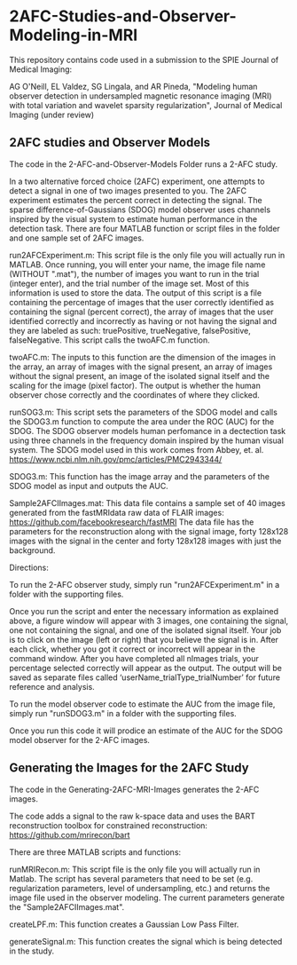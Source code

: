 # 2AFC-Studies-and-Observer-Modeling-in-MRI

This repository contains code used in a submission to the SPIE Journal of Medical Imaging:

AG O'Neill, EL Valdez, SG Lingala, and AR Pineda, "Modeling human observer detection in undersampled magnetic resonance imaging (MRI) with total variation and wavelet sparsity regularization", Journal of Medical Imaging (under review)

## 2AFC studies and Observer Models

The code in the 2-AFC-and-Observer-Models Folder runs a 2-AFC study. 

In a two alternative forced choice (2AFC) experiment, one attempts to detect a signal in one of two images presented to you. The 2AFC experiment estimates the percent correct in detecting the signal.  The sparse difference-of-Gaussians (SDOG) model observer uses channels inspired by the visual system to estimate human performance in the detection task.  There are four MATLAB function or script files in the folder and one sample set of 2AFC images.

run2AFCExperiment.m:
This script file is the only file you will actually run in MATLAB. Once running, you will enter your name, the image file name (WITHOUT ".mat"), the number of images you want to run in the trial (integer enter), and the trial number of the image set. Most of this information is used to store the data.  The output of this script is a file containing the percentage of images that the user correctly identified as containing the signal (percent correct), the array of images that the user identified correctly and incorrectly as having or not having the signal and they are labeled as such: truePositive, trueNegative, falsePositive, falseNegative.  This script calls the twoAFC.m function.

twoAFC.m:
The inputs to this function are the dimension of the images in the array, an array of images with the signal present, an array of images without the signal present, an image of the isolated signal itself and the scaling for the image (pixel factor). The output is whether the human observer chose correctly and the coordinates of where they clicked.

runSOG3.m:
This script sets the parameters of the SDOG model and calls the SDOG3.m function to compute the area under the ROC (AUC) for the SDOG.  The SDOG observer models human perfomance in a dectection task using three channels in the frequency domain inspired by the human visual system.  The SDOG model used in this work comes from Abbey, et. al.
https://www.ncbi.nlm.nih.gov/pmc/articles/PMC2943344/  

SDOG3.m:
This function has the image array and the parameters of the SDOG model as input and outputs the AUC.

Sample2AFCIImages.mat:
This data file contains a sample set of 40 images generated from the fastMRIdata raw data of FLAIR images:
https://github.com/facebookresearch/fastMRI
The data file has the parameters for the reconstruction along with the signal image, forty 128x128 images with the signal in the center and forty 128x128 images with just the background. 

Directions:

To run the 2-AFC observer study, simply run "run2AFCExperiment.m" in a folder with the supporting files.

Once you run the script and enter the necessary information as explained above, a figure window will appear with 3 images, one containing the signal, one not containing the signal, and one of the isolated signal itself. Your job is to click on the image (left or right) that you believe the signal is in. After each click, whether you got it correct or incorrect will appear in the command window. After you have completed all nImages trials, your percentage selected correctly will appear as the output.  The output will be saved as separate files called ‘userName_trialType_trialNumber’ for future reference and analysis.

To run the model observer code to estimate the AUC from the image file, simply run "runSDOG3.m" in a folder with the supporting files.

Once you run this code it will prodice an estimate of the AUC for the SDOG model observer for the 2-AFC images.

## Generating the Images for the 2AFC Study

The code in the Generating-2AFC-MRI-Images generates the 2-AFC images.

The code adds a signal to the raw k-space data and uses the BART reconstruction toolbox for constrained reconstruction:
https://github.com/mrirecon/bart

There are three MATLAB scripts and functions:

runMRIRecon.m:
This script file is the only file you will actually run in Matlab. The script has several parameters that need to be set (e.g. regularization parameters, level of undersampling, etc.) and returns the image file used in the observer modeling.  The current parameters generate the "Sample2AFCIImages.mat".

createLPF.m:
This function creates a Gaussian Low Pass Filter.

generateSignal.m:
This function creates the signal which is being detected in the study.
